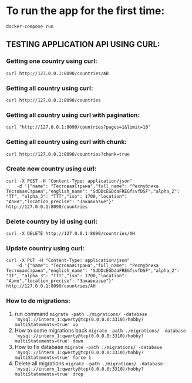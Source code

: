 # To run the app for the first time:
```
docker-compose run
```

## TESTING APPLICATION API USING CURL:

### Getting one country using curl:
```
curl http://127.0.0.1:8090/countries/AB
```
### Getting all country using curl:
```
curl http://127.0.0.1:8090/countries
```
### Getting all country using curl with pagination:
```
curl "http://127.0.0.1:8090/countries?pages=1&limit=10"
```
### Getting all country using curl with chunk:
```
curl http://127.0.0.1:8090/countries?chunk=true
```
### Create new country using curl:
```
curl -X POST -H "Content-Type: application/json" 
    -d '{"name": "ТестоваяСтрана","full_name": "Республика ТестоваяСтрана","english_name": "SdDDcEGDdaFREGfsvfDSF","alpha_2": "TT", "alpha_3": "TTT","iso": 1700,"location": "Азия","location_precise": "Закавказье"}' http://127.0.0.1:8090/countries
```
### Delete country by id using curl:
```
curl -X DELETE http://127.0.0.1:8090/countries/AH
```
### Update country using curl:
```
curl -X PUT -H "Content-Type: application/json" 
    -d '{"name": "ТестоваяСтрана","full_name": "Республика ТестоваяСтрана","english_name": "SdDDcEGDdaFREGfsvfDSF","alpha_2": "TT", "alpha_3": "TTT","iso": 1700,"location": "Азия","location_precise": "Закавказье"}' http://127.0.0.1:8090/countries/AH
```

### How to do migrations:
1. run command
   `migrate -path ./migrations/ -database 'mysql://intern_1:qwerty@tcp(0.0.0.0:3310)/hobby?multiStatements=true' up`
2. How to come migrations back
   `migrate -path ./migrations/ -database 'mysql://intern_1:qwerty@tcp(0.0.0.0:3310)/hobby?multiStatements=true' down`
3. How to fix database
   `migrate -path ./migrations/ -database 'mysql://intern_1:qwerty@tcp(0.0.0.0:3310)/hobby?multiStatements=true' force 1`
3. Delete all migrations
   `migrate -path ./migrations/ -database 'mysql://intern_1:qwerty@tcp(0.0.0.0:3310)/hobby?multiStatements=true' drop` 
